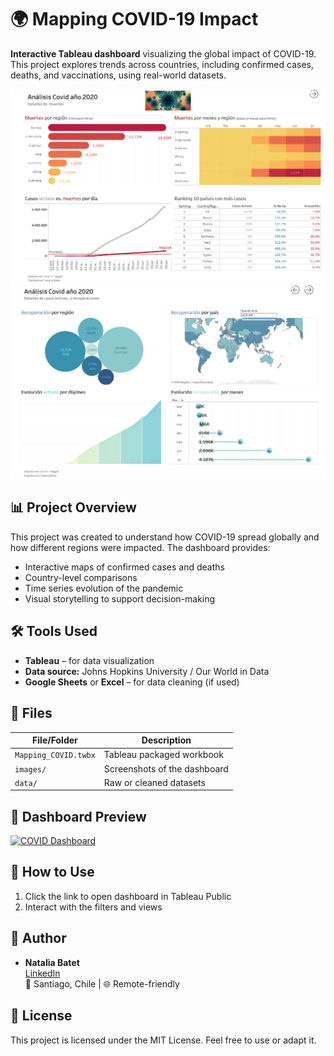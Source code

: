 # 🌍 Mapping COVID-19 Impact

**Interactive Tableau dashboard** visualizing the global impact of COVID-19. This project explores trends across countries, including confirmed cases, deaths, and vaccinations, using real-world datasets.

![Dashboard Image 1](Images/Dashboard%20image%201.PNG)
![Dashboard Image 2](Images/Dashboard%20image%202.PNG)

## 📊 Project Overview

This project was created to understand how COVID-19 spread globally and how different regions were impacted. The dashboard provides:

- Interactive maps of confirmed cases and deaths
- Country-level comparisons
- Time series evolution of the pandemic
- Visual storytelling to support decision-making

## 🛠️ Tools Used

- **Tableau** – for data visualization
- **Data source:** Johns Hopkins University / Our World in Data
- **Google Sheets** or **Excel** – for data cleaning (if used)

## 📁 Files

| File/Folder         | Description                            |
|---------------------|----------------------------------------|
| `Mapping_COVID.twbx`| Tableau packaged workbook               |
| `images/`           | Screenshots of the dashboard            |
| `data/`             | Raw or cleaned datasets                 |

## 📸 Dashboard Preview

[![COVID Dashboard](images/dashboard_image1.png)](https://public.tableau.com/app/profile/natalia.batet/viz/EntregaFinal_Batet/Dashboard3)

## 🚀 How to Use

1. Click the link to open dashboard in Tableau Public
2. Interact with the filters and views

## 📌 Author

- **Natalia Batet**  
  [LinkedIn](https://www.linkedin.com/in/natalia-batet)  
  📍 Santiago, Chile | 🌐 Remote-friendly

## 📝 License

This project is licensed under the MIT License. Feel free to use or adapt it.

